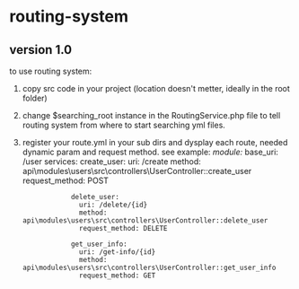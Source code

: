# routing-system
## version 1.0

to use routing system:
 1) copy src code in your project (location doesn't metter, ideally in the root folder)
 2) change $searching_root instance in the RoutingService.php file to tell routing system from where to start searching yml files.
 3) register your route.yml in your sub dirs and dysplay each route, needed dynamic param and request method.
    see example:
                *module:*
                  base_uri: /user
                  services:
                    create_user:
                      uri: /create
                      method: api\modules\users\src\controllers\UserController::create_user
                      request_method: POST

                    delete_user:
                      uri: /delete/{id}
                      method: api\modules\users\src\controllers\UserController::delete_user
                      request_method: DELETE

                    get_user_info:
                      uri: /get-info/{id}
                      method: api\modules\users\src\controllers\UserController::get_user_info
                      request_method: GET
